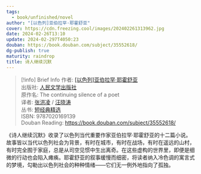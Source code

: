 ```yaml
---
tags:
  - book/unfinished/novel
author: "[以色列]亚伯拉罕·耶霍舒亚"
cover: https://cdn.freezing.cool/images/202402261313962.jpg
date: 2024-02-26T13:10
update: 2024-02-297T4050:23
douban: https://book.douban.com/subject/35552618/
dg-publish: true
maturity: raindrop
title: 诗人继续沉默
---
```

>[!info] Brief Info
>作者: [[以色列]亚伯拉罕·耶霍舒亚](https://book.douban.com/search/%E4%BA%9A%E4%BC%AF%E6%8B%89%E7%BD%95%C2%B7%E8%80%B6%E9%9C%8D%E8%88%92%E4%BA%9A)  
>出版社: [人民文学出版社](https://book.douban.com/press/2287)  
>原作名: The continuing silence of a poet  
>译者: [张洪凌](https://book.douban.com/author/4628163) / [汪晓涛](https://book.douban.com/search/%E6%B1%AA%E6%99%93%E6%B6%9B)  
>丛书: [短经典精选](https://book.douban.com/series/39312)  
>ISBN: 9787020169139  
>Douban Reading: https://book.douban.com/subject/35552618/

《诗人继续沉默》收录了以色列当代重要作家亚伯拉罕·耶霍舒亚的十二篇小说。故事皆以当代以色列社会为背景，有时在城市，有时在战场，有时在遥远的山村，有时完全囿于家庭，总是从司空见惯中生出离奇。在这些虚构的世界里，即便是细微的行动也会陷入瘫痪。耶霍舒亚的叙事缓慢而细密，将读者纳入冷色调的寓言式的梦境，勾勒出以色列社会的种种情绪——它们无一例外地指向了孤独。
